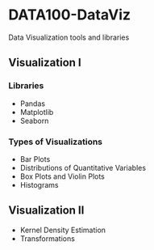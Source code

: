 # DATA100-DataViz
Data Visualization tools and libraries

## Visualization I
### Libraries
- Pandas
- Matplotlib
- Seaborn
### Types of Visualizations
- Bar Plots
- Distributions of Quantitative Variables
- Box Plots and Violin Plots
- Histograms

## Visualization II
- Kernel Density Estimation
- Transformations

